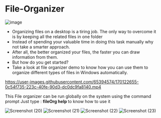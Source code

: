 # File-Organizer
![image](https://user-images.githubusercontent.com/65394574/169693923-27d349ce-fc42-47c3-8676-3549643ca8c5.png)


* Organizing files on a desktop is a tiring job. The only way to overcome it is by keeping all the related files in one folder<br/>
* Instead of spending your valuable time in doing this task manually why not take a smarter approach.<br/>
* After all, the better organized your files, the faster you can draw information from them. <br/>
* But how do you get started?<br/>
* Take a look at file organizer demo to know how you can use them to organize different types of files in Windows automatically.<br/>



https://user-images.githubusercontent.com/65394574/170122655-0c54f735-223c-40fe-90d3-dc0dc9fa8140.mp4



This File organizer can be run globally on the system using the command prompt
Just type : <b> fileOrg help </b> to know how to use it

![Screenshot (20)](https://user-images.githubusercontent.com/65394574/170103121-0b5cda88-6da9-47e8-87e8-f0f830c7270b.png)
![Screenshot (21)](https://user-images.githubusercontent.com/65394574/170103131-6bb72bba-76df-407d-8443-494f9a31412c.png)
![Screenshot (22)](https://user-images.githubusercontent.com/65394574/170103152-a90328e1-9bbb-46f5-8d18-eedead97e519.png)
![Screenshot (23)](https://user-images.githubusercontent.com/65394574/170103171-bb02a13f-fb96-4c3c-862e-942df8df3b6f.png)
